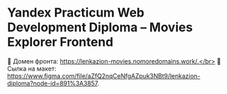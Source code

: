 # Yandex Practicum Web Development Diploma – Movies Explorer Frontend

:round_pushpin: Домен фронта: https://lenkazion-movies.nomoredomains.work/.</br>
:round_pushpin: Сылка на макет: https://www.figma.com/file/aZfQ2nqCeNfgAZpuk3NBt9/lenkazion-diploma?node-id=891%3A3857. 
